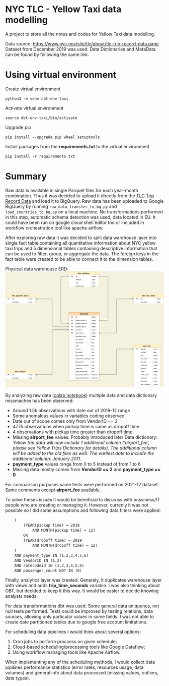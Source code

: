 # NYC TLC - Yellow Taxi data modelling

A project to store all the notes and codes for Yellow Taxi data modelling.

Data source: https://www.nyc.gov/site/tlc/about/tlc-trip-record-data.page. Dataset from December 2019 was used. Data Dictionaries and MetaData can be found by following the same link.

# Using virtual environment

Create virtual environment
```
python3 -m venv dbt-env-taxi
```

Activate virtual environment
```
source dbt-env-taxi/bin/activate
```

Upgrade pip
```
pip install --upgrade pip wheel setuptools
```

Install packages from the **requirements.txt** to the virtual environment
```
pip install -r requirements.txt
```

# Summary
Raw data is available in single Parquet files for each year-month combination. Thus it was decided to upload it directly from the [TLC Trip Record Data](https://www.nyc.gov/site/tlc/about/tlc-trip-record-data.page) and load it to BigQuery.
Raw data has been uploaded to Google BigQuery by running `raw_data_transfer_to_bq.py` and `load_countries_to_bq.py` on a local machine.
No transformations performed in this step, automatic schema detection was used, data located in EU.
It could have been run on google cloud shell editor too or included in workflow orchestration tool like apache airflow.

After exploring raw data it was decided to split data warehouse layer into single fact table containing all quantitative information about NYC yellow taxi trips and 5 dimensional tables containing descriptive information that can be used to filter, group, or aggregate the data.
The foreign keys in the fact table were created to be able to connect it to the dimension tables.

Physical data warehouse ERD:
![Physical data warehouse ERD](yellow-taxi-physical-erd.drawio.png)


By analyzing raw data ([colab notebook](https://colab.research.google.com/drive/160seNk-KI0pRVFV9ljDvpjlqM4jl1SlG?usp=sharing))
multiple data and data dictionary missmaches has been observed:
- Around 1.5k observations with date out of 2019-12 range
- Some anomalous values in variables coding observed
- Date out of scope comes only from VendorID == 2
- 4775 observations when pickup time is same as dropoff time
- 4 observations with pickup time greater than dropoff time
- Missing **airport_fee** values. Probably introduced later
Data dictionary: *Yellow trip data will now include 1 additional column (‘airport_fee’, please see Yellow Trips Dictionary for details). The additional column will be added to the old files as well. The earliest date to include the additional column: January 2011.*
- **payment_type** values range from 0 to 5 instead of from 1 to 6
- Missing data mostly comes from **VendorID == 2** and **payment_type == 0**

For comparison purposes same tests were performed on 2021-12 dataset.
Same comments except **airport_fee** available.

To solve theses issues it would be beneficial to disscuss with bussiness/IT people who are creating or managing it.
However, currenly it was not possible so I did some assumptions and following data filters were applied:
```
    (
        (YEAR(pickup time) = 2019
            AND MONTH(pickup time) = 12)
        OR
        (YEAR(dropoff time) = 2019
            AND MONTH(dropoff time) = 12)
    )
    AND payment_type IN (1,2,3,4,5,6)
    AND VendorID IN (1,2)
    AND ratecodeid IN (1,2,3,4,5,6)
    AND passenger_count NOT IN (0)
```

Finally, analytics layer was created.
Generaly, it duplicates warehouse layer with views and adds **trip_time_seconds** variable.
I was also thinking about OBT, but decided to keep it this way. It would be easier to decide knowing analysts needs.

For data transformations dbt was used. Some general data uniquenes, not null tests performed.
Tests could be improved by testing relations, data sources, allowing only particular values in some fields.
I was not able to create date partitioned tables due to google free account limitations.

For scheduling data pipelines I would think about several options:
1. Cron jobs to perform proccess on given schedule;
2. Cloud-based scheduling/processing tools like Google Dataflow;
3. Using workflow managing tools like Apache Airflow.

When implementing any of the scheduling methods, I would collect data pipilines performance statistics (error rates, resources usage, data volumes) and general info about data processed (missing values, outliers, data types).
